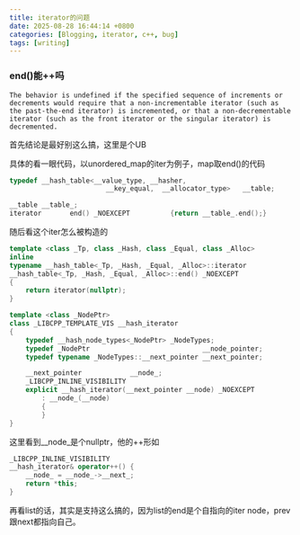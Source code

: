 ```yaml
---
title: iterator的问题
date: 2025-08-28 16:44:14 +0800
categories: [Blogging, iterator, c++, bug]
tags: [writing]
---
```


### end()能++吗

```
The behavior is undefined if the specified sequence of increments or decrements would require that a non-incrementable iterator (such as the past-the-end iterator) is incremented, or that a non-decrementable iterator (such as the front iterator or the singular iterator) is decremented.
```

首先结论是最好别这么搞，这里是个UB

具体的看一眼代码，以unordered_map的iter为例子，map取end()的代码

```cpp
typedef __hash_table<__value_type, __hasher,
                        __key_equal,  __allocator_type>   __table;

__table __table_;
iterator       end() _NOEXCEPT          {return __table_.end();}
```

随后看这个iter怎么被构造的

```cpp
template <class _Tp, class _Hash, class _Equal, class _Alloc>
inline
typename __hash_table<_Tp, _Hash, _Equal, _Alloc>::iterator
__hash_table<_Tp, _Hash, _Equal, _Alloc>::end() _NOEXCEPT
{
    return iterator(nullptr);
}

template <class _NodePtr>
class _LIBCPP_TEMPLATE_VIS __hash_iterator
{
    typedef __hash_node_types<_NodePtr> _NodeTypes;
    typedef _NodePtr                            __node_pointer;
    typedef typename _NodeTypes::__next_pointer __next_pointer;

    __next_pointer            __node_;
    _LIBCPP_INLINE_VISIBILITY
    explicit __hash_iterator(__next_pointer __node) _NOEXCEPT
        : __node_(__node)
        {
        }
}
```

这里看到__node_是个nullptr，他的++形如

```cpp
_LIBCPP_INLINE_VISIBILITY
__hash_iterator& operator++() {
    __node_ = __node_->__next_;
    return *this;
}
```

再看list的话，其实是支持这么搞的，因为list的end是个自指向的iter node，prev跟next都指向自己。
